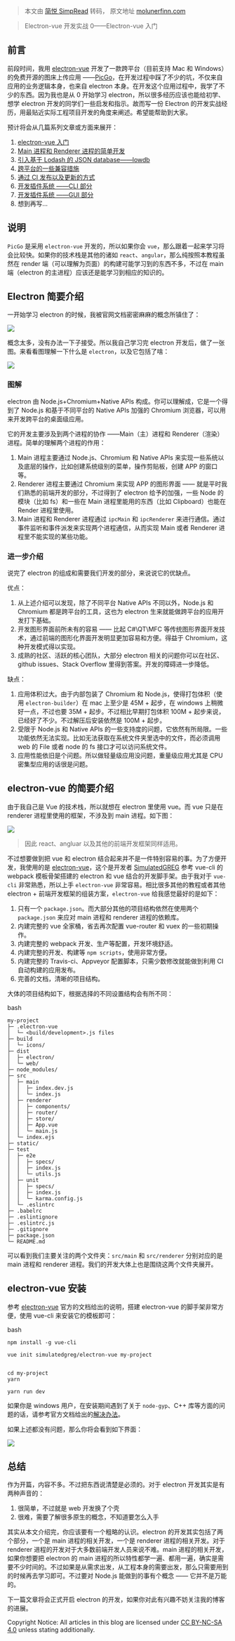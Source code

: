 > 本文由 [简悦 SimpRead](http://ksria.com/simpread/) 转码， 原文地址 [molunerfinn.com](https://molunerfinn.com/electron-vue-1/#%E6%80%BB%E7%BB%93)

> Electron-vue 开发实战 0——Electron-vue 入门

[](#前言 "前言")前言
--------------

前段时间，我用 [electron-vue](https://github.com/SimulatedGREG/electron-vue) 开发了一款跨平台（目前支持 Mac 和 Windows）的免费开源的图床上传应用 ——[PicGo](https://github.com/Molunerfinn/PicGo)，在开发过程中踩了不少的坑，不仅来自应用的业务逻辑本身，也来自 electron 本身。在开发这个应用过程中，我学了不少的东西。因为我也是从 0 开始学习 electron，所以很多经历应该也能给初学、想学 electron 开发的同学们一些启发和指示。故而写一份 Electron 的开发实战经历，用最贴近实际工程项目开发的角度来阐述。希望能帮助到大家。

预计将会从几篇系列文章或方面来展开：

1.  [electron-vue 入门](https://molunerfinn.com/electron-vue-1/)
2.  [Main 进程和 Renderer 进程的简单开发](https://molunerfinn.com/electron-vue-2/)
3.  [引入基于 Lodash 的 JSON database——lowdb](https://molunerfinn.com/electron-vue-3/)
4.  [跨平台的一些兼容措施](https://molunerfinn.com/electron-vue-4/)
5.  [通过 CI 发布以及更新的方式](https://molunerfinn.com/electron-vue-5/)
6.  [开发插件系统 ——CLI 部分](https://molunerfinn.com/electron-vue-6/)
7.  [开发插件系统 ——GUI 部分](https://molunerfinn.com/electron-vue-7/)
8.  想到再写…

[](#说明 "说明")说明
--------------

`PicGo` 是采用 `electron-vue` 开发的，所以如果你会 `vue`，那么跟着一起来学习将会比较快。如果你的技术栈是其他的诸如 `react`、`angular`，那么纯按照本教程虽然在 render 端（可以理解为页面）的构建可能学习到的东西不多，不过在 main 端（electron 的主进程）应该还是能学习到相应的知识的。

[](#Electron简要介绍 "Electron简要介绍")Electron 简要介绍
---------------------------------------------

一开始学习 electron 的时候，我被官网文档密密麻麻的概念所镇住了：

[![](https://blog-1251750343.cos.ap-beijing.myqcloud.com/8700af19ly1fncsj44xlhj21xy3e8x1g)](https://blog-1251750343.cos.ap-beijing.myqcloud.com/8700af19ly1fncsj44xlhj21xy3e8x1g)

概念太多，没有办法一下子接受。所以我自己学习完 electron 开发后，做了一张图。来看看图理解一下什么是 `electron`，以及它包括了啥：

[![](https://blog-1251750343.cos.ap-beijing.myqcloud.com/8700af19ly1fncq342rk8j20cs0d63zd)](https://blog-1251750343.cos.ap-beijing.myqcloud.com/8700af19ly1fncq342rk8j20cs0d63zd)

### [](#图解 "图解")图解

electron 由 Node.js+Chromium+Native APIs 构成。你可以理解成，它是一个得到了 Node.js 和基于不同平台的 Native APIs 加强的 Chromium 浏览器，可以用来开发跨平台的桌面级应用。

它的开发主要涉及到两个进程的协作 ——Main（主）进程和 Renderer（渲染）进程。简单的理解两个进程的作用：

1.  Main 进程主要通过 Node.js、Chromium 和 Native APIs 来实现一些系统以及底层的操作，比如创建系统级别的菜单，操作剪贴板，创建 APP 的窗口等。
2.  Renderer 进程主要通过 Chromium 来实现 APP 的图形界面 —— 就是平时我们熟悉的前端开发的部分，不过得到了 electron 给予的加强，一些 Node 的模块（比如 fs）和一些在 Main 进程里能用的东西（比如 Clipboard）也能在 Render 进程里使用。
3.  Main 进程和 Renderer 进程通过 `ipcMain` 和 `ipcRenderer` 来进行通信。通过事件监听和事件派发来实现两个进程通信，从而实现 Main 或者 Renderer 进程里不能实现的某些功能。

### [](#进一步介绍 "进一步介绍")进一步介绍

说完了 electron 的组成和需要我们开发的部分，来说说它的优缺点。

优点：

1.  从上述介绍可以发现，除了不同平台 Native APIs 不同以外，Node.js 和 Chromium 都是跨平台的工具，这也为 electron 生来就能做跨平台的应用开发打下基础。
2.  开发图形界面前所未有的容易 —— 比起 C#\QT\MFC 等传统图形界面开发技术，通过前端的图形化界面开发明显更加容易和方便。得益于 Chromium，这种开发模式得以实现。
3.  成熟的社区、活跃的核心团队，大部分 electron 相关的问题你可以在社区、github issues、Stack Overflow 里得到答案。开发的障碍进一步降低。

缺点：

1.  应用体积过大。由于内部包装了 Chromium 和 Node.js，使得打包体积（使用 `electron-builder`）在 mac 上至少是 45M + 起步，在 windows 上稍微好一点，不过也要 35M + 起步。不过相比早期打包体积 100M + 起步来说，已经好了不少。不过解压后安装依然是 100M + 起步。
2.  受限于 Node.js 和 Native APIs 的一些支持度的问题，它依然有所局限。一些功能依然无法实现。比如无法获取在系统文件夹里选中的文件，而必须调用 web 的 File 或者 node 的 fs 接口才可以访问系统文件。
3.  应用性能依旧是个问题。所以做轻量级应用没问题，重量级应用尤其是 CPU 密集型应用的话很是问题。

[](#electron-vue的简要介绍 "electron-vue的简要介绍")electron-vue 的简要介绍
------------------------------------------------------------

由于我自己是 Vue 的技术栈，所以就想在 electron 里使用 vue。而 vue 只是在 renderer 进程里使用的框架，不涉及到 main 进程。如下图：

[![](https://blog-1251750343.cos.ap-beijing.myqcloud.com/8700af19ly1fncpxesazgj20dy08kwf1)](https://blog-1251750343.cos.ap-beijing.myqcloud.com/8700af19ly1fncpxesazgj20dy08kwf1)

> 因此 react、angluar 以及其他的前端开发框架同样适用。

不过想要做到把 vue 和 electron 结合起来并不是一件特别容易的事。为了方便开发，我使用的是 [electron-vue](https://github.com/SimulatedGREG/electron-vue)，这个是开发者 [SimulatedGREG](https://github.com/SimulatedGREG) 参考 vue-cli 的 webpack 模板骨架搭建的 electron 和 vue 结合的开发脚手架。由于我对于 `vue-cli` 非常熟悉，所以上手 `electron-vue` 非常容易。相比很多其他的教程或者其他 electron + 前端开发框架的组装方案，`electron-vue` 给我感觉最好的是如下：

1.  只有一个 `package.json`。而大部分其他的项目结构依然在使用两个 `package.json` 来应对 main 进程和 renderer 进程的依赖库。
2.  内建完整的 vue 全家桶，省去再次配置 vue-router 和 vuex 的一些初期操作。
3.  内建完整的 webpack 开发、生产等配置，开发环境舒适。
4.  内建完整的开发、构建等 `npm scripts`，使用非常方便。
5.  内建完整的 Travis-ci、Appveyor 配置脚本，只需少数修改就能做到利用 CI 自动构建的应用发布。
6.  完善的文档，清晰的项目结构。

大体的项目结构如下，根据选择的不同设置结构会有所不同：

bash

```
my-project
├─ .electron-vue
│  └─ <build/development>.js files
├─ build
│  └─ icons/
├─ dist
│  ├─ electron/
│  └─ web/
├─ node_modules/
├─ src
│  ├─ main 
│  │  ├─ index.dev.js
│  │  └─ index.js
│  ├─ renderer 
│  │  ├─ components/
│  │  ├─ router/
│  │  ├─ store/
│  │  ├─ App.vue
│  │  └─ main.js
│  └─ index.ejs
├─ static/
├─ test
│  ├─ e2e
│  │  ├─ specs/
│  │  ├─ index.js
│  │  └─ utils.js
│  ├─ unit
│  │  ├─ specs/
│  │  ├─ index.js
│  │  └─ karma.config.js
│  └─ .eslintrc
├─ .babelrc
├─ .eslintignore
├─ .eslintrc.js
├─ .gitignore
├─ package.json
└─ README.md
```

可以看到我们主要关注的两个文件夹：`src/main` 和 `src/renderer` 分别对应的是 main 进程和 renderer 进程。我们的开发大体上也是围绕这两个文件夹展开。

[](#electron-vue安装 "electron-vue安装")electron-vue 安装
---------------------------------------------------

参考 [electron-vue](https://github.com/SimulatedGREG/electron-vue) 官方的文档给出的说明，搭建 electron-vue 的脚手架非常方便，使用 vue-cli 来安装它的模板即可：

bash

```
npm install -g vue-cli

vue init simulatedgreg/electron-vue my-project


cd my-project
yarn 

yarn run dev
```

如果你是 windows 用户，在安装期间遇到了关于 `node-gyp`、C++ 库等方面的问题的话，请参考官方文档给出的[解决办法](https://simulatedgreg.gitbooks.io/electron-vue/content/en/getting_started.html#a-note-for-windows-users)。

如果上述都没有问题，那么你将会看到如下界面：

[![](https://blog-1251750343.cos.ap-beijing.myqcloud.com/8700af19ly1fncs5yv0qdj21jk0wi44h)](https://blog-1251750343.cos.ap-beijing.myqcloud.com/8700af19ly1fncs5yv0qdj21jk0wi44h)

[](#总结 "总结")总结
--------------

作为开篇，内容不多。不过把东西说清楚是必须的。对于 electron 开发其实是有两种声音的：

1.  很简单，不过就是 web 开发换了个壳
2.  很难，需要了解很多原生的概念，不知道要怎么入手

其实从本文介绍完，你应该要有一个粗略的认识。electron 的开发其实包括了两个部分，一个是 main 进程的相关开发，一个是 renderer 进程的相关开发。对于 renderer 进程的开发对于大多数前端开发人员来说不难。main 进程的相关开发，如果你想要把 electron 的 main 进程的所以特性都学一遍、都用一遍，确实是需要不少时间的。不过如果是从需求出发，从工程本身的需要出发，那么只需要用到的时候再去学习即可。不过要对 Node.js 能做到的事有个概念 —— 它并不是万能的。

下一篇文章将会正式开启 electron 的开发，如果你对此有兴趣不妨关注我的博客的进展。

Copyright Notice: All articles in this blog are licensed under [CC BY-NC-SA 4.0](https://creativecommons.org/licenses/by-nc-sa/4.0/) unless stating additionally.